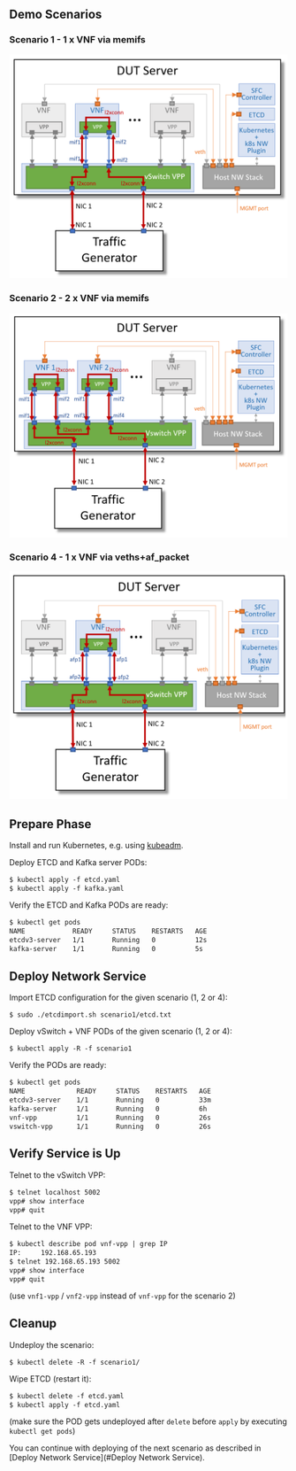 ## Demo Scenarios
### Scenario 1 - 1 x VNF via memifs
![Scenario 1](scenario1/scenario1.png)

### Scenario 2 - 2 x VNF via memifs
![Scenario 2](scenario2/scenario2.png)

### Scenario 4 - 1 x VNF via veths+af_packet
![Scenario 4](scenario4/scenario4.png)


## Prepare Phase
Install and run Kubernetes, e.g. using [kubeadm](https://kubernetes.io/docs/setup/independent/create-cluster-kubeadm/).

Deploy ETCD and Kafka server PODs:
```
$ kubectl apply -f etcd.yaml
$ kubectl apply -f kafka.yaml
```

Verify the ETCD and Kafka PODs are ready:
```
$ kubectl get pods
NAME            READY     STATUS    RESTARTS   AGE
etcdv3-server   1/1       Running   0          12s
kafka-server    1/1       Running   0          5s
```

## Deploy Network Service
Import ETCD configuration for the given scenario (1, 2 or 4):
```
$ sudo ./etcdimport.sh scenario1/etcd.txt
```

Deploy vSwitch + VNF PODs of the given scenario (1, 2 or 4):
```
$ kubectl apply -R -f scenario1
```

Verify the PODs are ready:
```
$ kubectl get pods
NAME             READY     STATUS    RESTARTS   AGE
etcdv3-server    1/1       Running   0          33m
kafka-server     1/1       Running   0          6h
vnf-vpp          1/1       Running   0          26s
vswitch-vpp      1/1       Running   0          26s
```

## Verify Service is Up

Telnet to the vSwitch VPP:
```
$ telnet localhost 5002
vpp# show interface
vpp# quit
```

Telnet to the VNF VPP:
```
$ kubectl describe pod vnf-vpp | grep IP
IP:		192.168.65.193
$ telnet 192.168.65.193 5002
vpp# show interface
vpp# quit
```
(use `vnf1-vpp` / `vnf2-vpp` instead of `vnf-vpp` for the scenario 2)


## Cleanup
Undeploy the scenario:
```
$ kubectl delete -R -f scenario1/
```

Wipe ETCD (restart it):
```
$ kubectl delete -f etcd.yaml
$ kubectl apply -f etcd.yaml
```
(make sure the POD gets undeployed after `delete` before `apply` by executing `kubectl get pods`)

You can continue with deploying of the next scenario as described in [Deploy Network Service](#Deploy Network Service).
